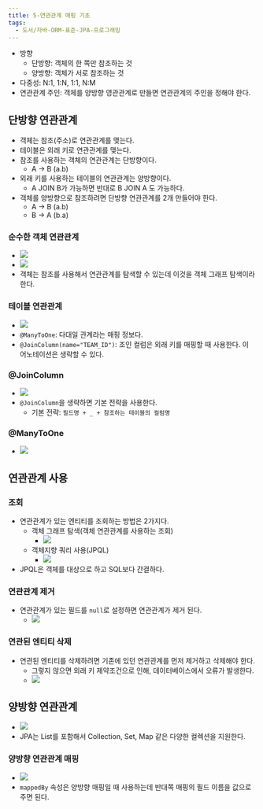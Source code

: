 ```yaml
---
title: 5-연관관계 매핑 기초
tags:
  - 도서/자바-ORM-표준-JPA-프로그래밍
---
```

- 방향
	- 단방향: 객체의 한 쪽만 참조하는 것
	- 양방향: 객체가 서로 참조하는 것
- 다중성: N:1, 1:N, 1:1, N:M
- 연관관계 주인: 객체를 양방향 영관관계로 만들면 연관관계의 주인을 정해야 한다.

## 단방향 연관관계

- 객체는 참조(주소)로 연관관계를 맺는다.
- 테이블은 외래 키로 연관관계를 맺는다.
- 참조를 사용하는 객체의 연관관계는 단방향이다.
	- A -> B (a.b)
- 외래 키를 사용하는 테이블의 연관관계는 양방향이다.
	- A JOIN B가 가능하면 반대로 B JOIN A 도 가능하다.
- 객체를 양방향으로 참조하려면 단방향 연관관계를 2개 만들어야 한다.
	- A -> B (a.b)
	- B -> A (b.a)

### 순수한 객체 연관관계

- ![](assets/Pasted%20image%2020241111210349.png)
- ![](assets/Pasted%20image%2020241111210356.png)
- 객체는 참조를 사용해서 연관관계를 탐색할 수 있는데 이것을 객체 그래프 탐색이라 한다.

### 테이블 연관관계

- ![](assets/Pasted%20image%2020241111212025.png)
- `@ManyToOne`: 다대일 관계라는 매핑 정보다.
- `@JoinColumn(name="TEAM_ID")`: 조인 컬럼은 외래 키를 매핑할 때 사용한다. 이 어노테이션은 생략할 수 있다.

### @JoinColumn

- ![](assets/Pasted%20image%2020241111212204.png)
- `@JoinColumn`을 생략하면 기본 전략을 사용한다.
	- 기본 전략: `필드명 + _ + 참조하는 테이블의 컬럼명`

### @ManyToOne

- ![](assets/Pasted%20image%2020241111212450.png)

## 연관관계 사용

### 조회

- 연관관계가 있는 엔티티를 조회하는 방법은 2가지다.
	- 객체 그래프 탐색(객체 연관관계를 사용하는 조회)
		- ![](assets/Pasted%20image%2020241111212947.png)
	- 객체지향 쿼리 사용(JPQL)
		- ![](assets/Pasted%20image%2020241111212955.png)
- JPQL은 객체를 대상으로 하고 SQL보다 간결하다.

### 연관관계 제거

- 연관관계가 있는 필드를 `null`로 설정하면 연관관계가 제거 된다.
	- ![](assets/Pasted%20image%2020241111213104.png)


### 연관된 엔티티 삭제

- 연관된 엔티티를 삭제하려면 기존에 있던 연관관계를 먼저 제거하고 삭제해야 한다.
	- 그렇지 않으면 외래 키 제약조건으로 인해, 데이터베이스에서 오류가 발생한다.
	- ![](assets/Pasted%20image%2020241111213139.png)

## 양방향 연관관계

- ![](assets/Pasted%20image%2020241111213309.png)
- JPA는 List를 포함해서 Collection, Set, Map 같은 다양한 컬렉션을 지원한다.

### 양방향 연관관계 매핑

- ![](assets/Pasted%20image%2020241111214044.png)
- `mappedBy` 속성은 양방향 매핑일 때 사용하는데 반대쪽 매핑의 필드 이름을 값으로 주면 된다.

